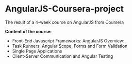 # AngularJS-Coursera-project
The result of a 4-week course on AngularJS from Coursera

__Content of the course:__
* Front-End Javascript Frameworks: AngularJS Overview:
* Task Runners, Angular Scope, Forms and Form Validation
* Single Page Applications
* Client-Server Communication and Angular Testing
